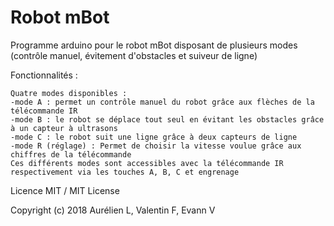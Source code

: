 # Robot mBot
Programme arduino pour le robot mBot disposant de plusieurs modes (contrôle manuel, évitement d'obstacles et suiveur de ligne)

Fonctionnalités :

	Quatre modes disponibles :
  	-mode A : permet un contrôle manuel du robot grâce aux flèches de la télécommande IR
  	-mode B : le robot se déplace tout seul en évitant les obstacles grâce à un capteur à ultrasons
  	-mode C : le robot suit une ligne grâce à deux capteurs de ligne
  	-mode R (réglage) : Permet de choisir la vitesse voulue grâce aux chiffres de la télécommande
	Ces différents modes sont accessibles avec la télécommande IR respectivement via les touches A, B, C et engrenage

Licence MIT / MIT License

Copyright (c) 2018 Aurélien L, Valentin F, Evann V
